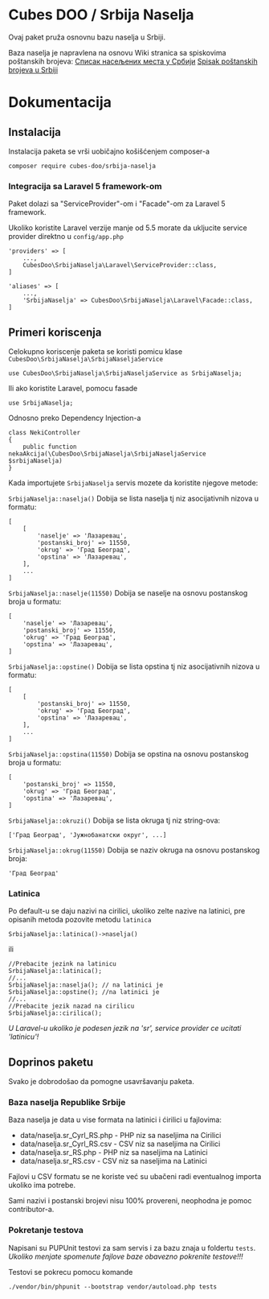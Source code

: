 # Cubes DOO / Srbija Naselja

Ovaj paket pruža osnovnu bazu naselja u Srbiji.

Baza naselja je napravlena na osnovu Wiki stranica sa spiskovima poštanskih brojeva:
[Списак насељених места у Србији](https://sr.wikipedia.org/wiki/%D0%A1%D0%BF%D0%B8%D1%81%D0%B0%D0%BA_%D0%BF%D0%BE%D1%88%D1%82%D0%B0%D0%BD%D1%81%D0%BA%D0%B8%D1%85_%D0%B1%D1%80%D0%BE%D1%98%D0%B5%D0%B2%D0%B0_%D1%83_%D0%A1%D1%80%D0%B1%D0%B8%D1%98%D0%B8)
[Spisak poštanskih brojeva u Srbiji](https://sr.wikipedia.org/sr-el/%D0%A1%D0%BF%D0%B8%D1%81%D0%B0%D0%BA_%D0%BF%D0%BE%D1%88%D1%82%D0%B0%D0%BD%D1%81%D0%BA%D0%B8%D1%85_%D0%B1%D1%80%D0%BE%D1%98%D0%B5%D0%B2%D0%B0_%D1%83_%D0%A1%D1%80%D0%B1%D0%B8%D1%98%D0%B8)

# Dokumentacija

## Instalacija

Instalacija paketa se vrši uobičajno košišćenjem composer-a

```
composer require cubes-doo/srbija-naselja
```

### Integracija sa Laravel 5 framework-om

Paket dolazi sa "ServiceProvider"-om i "Facade"-om za Laravel 5 framework.

Ukoliko koristite Laravel verzije manje od 5.5 morate da ukljucite service provider direktno u `config/app.php`

```
'providers' => [
    ...,
    CubesDoo\SrbijaNaselja\Laravel\ServiceProvider::class,
]

'aliases' => [
    ...,
    'SrbijaNaselja' => CubesDoo\SrbijaNaselja\Laravel\Facade::class,
]
```

## Primeri koriscenja

Celokupno koriscenje paketa se koristi pomicu klase `CubesDoo\SrbijaNaselja\SrbijaNaseljaService`
```
use CubesDoo\SrbijaNaselja\SrbijaNaseljaService as SrbijaNaselja;
```

Ili ako koristite Laravel, pomocu fasade
```
use SrbijaNaselja;
```

Odnosno preko Dependency Injection-a
```
class NekiController
{
    public function nekaAkcija(\CubesDoo\SrbijaNaselja\SrbijaNaseljaService $srbijaNaselja)
}
```


Kada importujete `SrbijaNaselja` servis mozete da koristite njegove metode:

`SrbijaNaselja::naselja()`
Dobija se lista naselja tj niz asocijativnih nizova u formatu:
```
[
    [
        'naselje' => 'Лазаревац',
        'postanski_broj' => 11550,
        'okrug' => 'Град Београд',
        'opstina' => 'Лазаревац',
    ],
    ...
]
```

`SrbijaNaselja::naselje(11550)`
Dobija se naselje na osnovu postanskog broja u formatu:
```
[
    'naselje' => 'Лазаревац',
    'postanski_broj' => 11550,
    'okrug' => 'Град Београд',
    'opstina' => 'Лазаревац',
]
```


`SrbijaNaselja::opstine()`
Dobija se lista opstina tj niz asocijativnih nizova u formatu:
```
[
    [
        'postanski_broj' => 11550,
        'okrug' => 'Град Београд',
        'opstina' => 'Лазаревац',
    ],
    ...
]
```



`SrbijaNaselja::opstina(11550)`
Dobija se opstina na osnovu postanskog broja u formatu:
```
[
    'postanski_broj' => 11550,
    'okrug' => 'Град Београд',
    'opstina' => 'Лазаревац',
]
```

`SrbijaNaselja::okruzi()`
Dobija se lista okruga tj niz string-ova:
```
['Град Београд', 'Јужнобанатски округ', ...]
```

`SrbijaNaselja::okrug(11550)`
Dobija se naziv okruga na osnovu postanskog broja:
```
'Град Београд'
```


### Latinica

Po default-u se daju nazivi na cirilici, ukoliko zelte nazive na latinici, pre opisanih metoda pozovite metodu `latinica`

```
SrbijaNaselja::latinica()->naselja()
```
ili
```
//Prebacite jezink na latinicu
SrbijaNaselja::latinica();
//... 
SrbijaNaselja::naselja(); // na latinici je
SrbijaNaselja::opstine(); //na latinici je 
//...
//Prebacite jezik nazad na cirilicu
SrbijaNaselja::cirilica();
```

*U Laravel-u ukoliko je podesen jezik na 'sr', service provider ce ucitati 'latinicu'!*

## Doprinos paketu

Svako je dobrodošao da pomogne usavršavanju paketa.


### Baza naselja Republike Srbije

Baza naselja je data u vise formata na latinici i ćirilici u fajlovima:

- data/naselja.sr_Cyrl_RS.php - PHP niz sa naseljima na Cirilici
- data/naselja.sr_Cyrl_RS.csv - CSV niz sa naseljima na Cirilici
- data/naselja.sr_RS.php - PHP niz sa naseljima na Latinici
- data/naselja.sr_RS.csv - CSV niz sa naseljima na Latinici

Fajlovi u CSV formatu se ne koriste već su ubačeni radi eventualnog importa ukoliko ima potrebe.

Sami nazivi i postanski brojevi nisu 100% provereni, neophodna je pomoc contributor-a.



### Pokretanje testova

Napisani su PUPUnit testovi za sam servis i za bazu znaja u foldertu `tests`. 
*Ukoliko menjate spomenute fajlove baze obavezno pokrenite testove!!!*

Testovi se pokrecu pomocu komande

```
./vendor/bin/phpunit --bootstrap vendor/autoload.php tests
```
